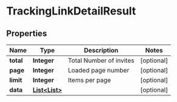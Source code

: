 

# TrackingLinkDetailResult

## Properties

Name | Type | Description | Notes
------------ | ------------- | ------------- | -------------
**total** | **Integer** | Total Number of invites |  [optional]
**page** | **Integer** | Loaded page number |  [optional]
**limit** | **Integer** | Items per page |  [optional]
**data** | [**List&lt;List&gt;**](List.md) |  |  [optional]




